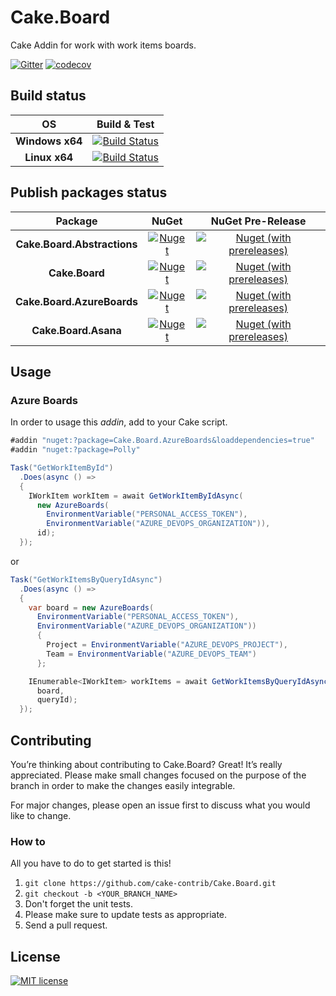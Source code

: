 # Cake.Board

Cake Addin for work with work items boards.

[![Gitter](https://badges.gitter.im/cake-board/community.svg)](https://gitter.im/cake-board/community?utm_source=badge&utm_medium=badge&utm_campaign=pr-badge&utm_content=badge)
[![codecov](https://codecov.io/gh/nicolabiancolini/Cake.Board/branch/master/graph/badge.svg)](https://codecov.io/gh/nicolabiancolini/Cake.Board)

## Build status

| OS | Build & Test |
| :---: | :---: |
| __Windows x64__ | [![Build Status](https://dev.azure.com/nicolabiancolini/Cake.Board/_apis/build/status/nicolabiancolini.Cake.Board?branchName=master&jobName=Windows%20Agent)](https://dev.azure.com/nicolabiancolini/Cake.Board/_build/latest?definitionId=8&branchName=master) |
| __Linux x64__ | [![Build Status](https://dev.azure.com/nicolabiancolini/Cake.Board/_apis/build/status/nicolabiancolini.Cake.Board?branchName=master&jobName=Ubuntu%20Agent)](https://dev.azure.com/nicolabiancolini/Cake.Board/_build/latest?definitionId=8&branchName=master) |

## Publish packages status

| Package | NuGet | NuGet Pre-Release |
| :---: | :---: | :---: |
| __Cake.Board.Abstractions__ | [![Nuget](https://img.shields.io/nuget/v/Cake.Board.Abstractions.svg)](https://www.nuget.org/packages/Cake.Board.Abstractions) | [![Nuget (with prereleases)](https://img.shields.io/nuget/vpre/Cake.Board.Abstractions.svg)](https://www.nuget.org/packages/Cake.Board.Abstractions) |
| __Cake.Board__ | [![Nuget](https://img.shields.io/nuget/v/Cake.Board.svg)](https://www.nuget.org/packages/Cake.Board) | [![Nuget (with prereleases)](https://img.shields.io/nuget/vpre/Cake.Board.svg)](https://www.nuget.org/packages/Cake.Board)
| __Cake.Board.AzureBoards__ | [![Nuget](https://img.shields.io/nuget/v/Cake.Board.AzureBoards.svg)](https://www.nuget.org/packages/Cake.Board.AzureBoards) | [![Nuget (with prereleases)](https://img.shields.io/nuget/vpre/Cake.Board.AzureBoards.svg)](https://www.nuget.org/packages/Cake.Board.AzureBoards)
| __Cake.Board.Asana__ | [![Nuget](https://img.shields.io/nuget/v/Cake.Board.Asana.svg)](https://www.nuget.org/packages/Cake.Board.Asana) | [![Nuget (with prereleases)](https://img.shields.io/nuget/vpre/Cake.Board.Asana.svg)](https://www.nuget.org/packages/Cake.Board.Asana)

## Usage

### Azure Boards

In order to usage this _addin_, add to your Cake script.

``` csharp
#addin "nuget:?package=Cake.Board.AzureBoards&loaddependencies=true"
#addin "nuget:?package=Polly"
```

``` csharp
Task("GetWorkItemById")
  .Does(async () =>
  {
    IWorkItem workItem = await GetWorkItemByIdAsync(
      new AzureBoards(
        EnvironmentVariable("PERSONAL_ACCESS_TOKEN"),
        EnvironmentVariable("AZURE_DEVOPS_ORGANIZATION")),
      id);
  });
```

or

``` csharp
Task("GetWorkItemsByQueryIdAsync")
  .Does(async () =>
  {
    var board = new AzureBoards(
      EnvironmentVariable("PERSONAL_ACCESS_TOKEN"),
      EnvironmentVariable("AZURE_DEVOPS_ORGANIZATION"))
      {
        Project = EnvironmentVariable("AZURE_DEVOPS_PROJECT"),
        Team = EnvironmentVariable("AZURE_DEVOPS_TEAM")
      };

    IEnumerable<IWorkItem> workItems = await GetWorkItemsByQueryIdAsync(
      board,
      queryId);
  });
```

## Contributing

You’re thinking about contributing to Cake.Board? Great! It’s really appreciated.
Please make small changes focused on the purpose of the branch in order to make the changes easily integrable.  

For major changes, please open an issue first to discuss what you would like to change.

### How to

All you have to do to get started is this!

1. `git clone https://github.com/cake-contrib/Cake.Board.git`
2. `git checkout -b <YOUR_BRANCH_NAME>`
3. Don't forget the unit tests.  
4. Please make sure to update tests as appropriate.
5. Send a pull request.

## License

[![MIT license](https://img.shields.io/badge/license-MIT-brightgreen.svg)](https://github.com/nicolabiancolini/Cake.Board/blob/master/LICENSE)
